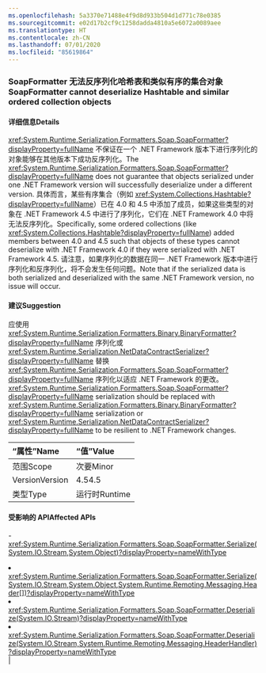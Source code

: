 ```yaml
---
ms.openlocfilehash: 5a3370e71488e4f9d8d933b504d1d771c78e0385
ms.sourcegitcommit: e02d17b2cf9c1258dadda4810a5e6072a0089aee
ms.translationtype: HT
ms.contentlocale: zh-CN
ms.lasthandoff: 07/01/2020
ms.locfileid: "85619864"
---
```

### <a name="soapformatter-cannot-deserialize-hashtable-and-similar-ordered-collection-objects"></a><span data-ttu-id="829f4-101">SoapFormatter 无法反序列化哈希表和类似有序的集合对象</span><span class="sxs-lookup"><span data-stu-id="829f4-101">SoapFormatter cannot deserialize Hashtable and similar ordered collection objects</span></span>

#### <a name="details"></a><span data-ttu-id="829f4-102">详细信息</span><span class="sxs-lookup"><span data-stu-id="829f4-102">Details</span></span>

<span data-ttu-id="829f4-103"><xref:System.Runtime.Serialization.Formatters.Soap.SoapFormatter?displayProperty=fullName> 不保证在一个 .NET Framework 版本下进行序列化的对象能够在其他版本下成功反序列化。</span><span class="sxs-lookup"><span data-stu-id="829f4-103">The <xref:System.Runtime.Serialization.Formatters.Soap.SoapFormatter?displayProperty=fullName> does not guarantee that objects serialized under one .NET Framework version will successfully deserialize under a different version.</span></span> <span data-ttu-id="829f4-104">具体而言，某些有序集合（例如 <xref:System.Collections.Hashtable?displayProperty=fullName>）已在 4.0 和 4.5 中添加了成员，如果这些类型的对象在 .NET Framework 4.5 中进行了序列化，它们在 .NET Framework 4.0 中将无法反序列化。</span><span class="sxs-lookup"><span data-stu-id="829f4-104">Specifically, some ordered collections (like <xref:System.Collections.Hashtable?displayProperty=fullName>) added members between 4.0 and 4.5 such that objects of these types cannot deserialize with .NET Framework 4.0 if they were serialized with .NET Framework 4.5.</span></span> <span data-ttu-id="829f4-105">请注意，如果序列化的数据在同一 .NET Framework 版本中进行序列化和反序列化，将不会发生任何问题。</span><span class="sxs-lookup"><span data-stu-id="829f4-105">Note that if the serialized data is both serialized and deserialized with the same .NET Framework version, no issue will occur.</span></span>

#### <a name="suggestion"></a><span data-ttu-id="829f4-106">建议</span><span class="sxs-lookup"><span data-stu-id="829f4-106">Suggestion</span></span>

<span data-ttu-id="829f4-107">应使用 <xref:System.Runtime.Serialization.Formatters.Binary.BinaryFormatter?displayProperty=fullName> 序列化或 <xref:System.Runtime.Serialization.NetDataContractSerializer?displayProperty=fullName> 替换 <xref:System.Runtime.Serialization.Formatters.Soap.SoapFormatter?displayProperty=fullName> 序列化以适应 .NET Framework 的更改。</span><span class="sxs-lookup"><span data-stu-id="829f4-107"><xref:System.Runtime.Serialization.Formatters.Soap.SoapFormatter?displayProperty=fullName> serialization should be replaced with <xref:System.Runtime.Serialization.Formatters.Binary.BinaryFormatter?displayProperty=fullName> serialization or <xref:System.Runtime.Serialization.NetDataContractSerializer?displayProperty=fullName> to be resilient to .NET Framework changes.</span></span>

| <span data-ttu-id="829f4-108">“属性”</span><span class="sxs-lookup"><span data-stu-id="829f4-108">Name</span></span>    | <span data-ttu-id="829f4-109">“值”</span><span class="sxs-lookup"><span data-stu-id="829f4-109">Value</span></span>       |
|:--------|:------------|
| <span data-ttu-id="829f4-110">范围</span><span class="sxs-lookup"><span data-stu-id="829f4-110">Scope</span></span>   |<span data-ttu-id="829f4-111">次要</span><span class="sxs-lookup"><span data-stu-id="829f4-111">Minor</span></span>|
|<span data-ttu-id="829f4-112">Version</span><span class="sxs-lookup"><span data-stu-id="829f4-112">Version</span></span>|<span data-ttu-id="829f4-113">4.5</span><span class="sxs-lookup"><span data-stu-id="829f4-113">4.5</span></span>|
|<span data-ttu-id="829f4-114">类型</span><span class="sxs-lookup"><span data-stu-id="829f4-114">Type</span></span>|<span data-ttu-id="829f4-115">运行时</span><span class="sxs-lookup"><span data-stu-id="829f4-115">Runtime</span></span>

#### <a name="affected-apis"></a><span data-ttu-id="829f4-116">受影响的 API</span><span class="sxs-lookup"><span data-stu-id="829f4-116">Affected APIs</span></span>

-<xref:System.Runtime.Serialization.Formatters.Soap.SoapFormatter.Serialize(System.IO.Stream,System.Object)?displayProperty=nameWithType></li><li><xref:System.Runtime.Serialization.Formatters.Soap.SoapFormatter.Serialize(System.IO.Stream,System.Object,System.Runtime.Remoting.Messaging.Header[])?displayProperty=nameWithType></li><li><xref:System.Runtime.Serialization.Formatters.Soap.SoapFormatter.Deserialize(System.IO.Stream)?displayProperty=nameWithType></li><li><xref:System.Runtime.Serialization.Formatters.Soap.SoapFormatter.Deserialize(System.IO.Stream,System.Runtime.Remoting.Messaging.HeaderHandler)?displayProperty=nameWithType></li></ul>|
